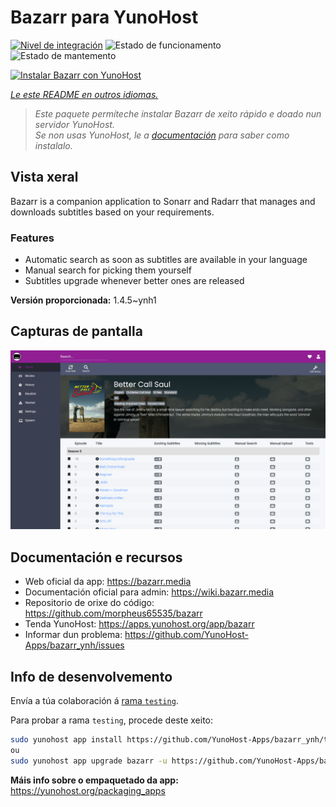 <!--
NOTA: Este README foi creado automáticamente por <https://github.com/YunoHost/apps/tree/master/tools/readme_generator>
NON debe editarse manualmente.
-->

# Bazarr para YunoHost

[![Nivel de integración](https://dash.yunohost.org/integration/bazarr.svg)](https://ci-apps.yunohost.org/ci/apps/bazarr/) ![Estado de funcionamento](https://ci-apps.yunohost.org/ci/badges/bazarr.status.svg) ![Estado de mantemento](https://ci-apps.yunohost.org/ci/badges/bazarr.maintain.svg)

[![Instalar Bazarr con YunoHost](https://install-app.yunohost.org/install-with-yunohost.svg)](https://install-app.yunohost.org/?app=bazarr)

*[Le este README en outros idiomas.](./ALL_README.md)*

> *Este paquete permíteche instalar Bazarr de xeito rápido e doado nun servidor YunoHost.*  
> *Se non usas YunoHost, le a [documentación](https://yunohost.org/install) para saber como instalalo.*

## Vista xeral

Bazarr is a companion application to Sonarr and Radarr that manages and downloads subtitles based on your requirements.

### Features

- Automatic search as soon as subtitles are available in your language
- Manual search for picking them yourself
- Subtitles upgrade whenever better ones are released


**Versión proporcionada:** 1.4.5~ynh1

## Capturas de pantalla

![Captura de pantalla de Bazarr](./doc/screenshots/bazarr.png)

## Documentación e recursos

- Web oficial da app: <https://bazarr.media>
- Documentación oficial para admin: <https://wiki.bazarr.media>
- Repositorio de orixe do código: <https://github.com/morpheus65535/bazarr>
- Tenda YunoHost: <https://apps.yunohost.org/app/bazarr>
- Informar dun problema: <https://github.com/YunoHost-Apps/bazarr_ynh/issues>

## Info de desenvolvemento

Envía a túa colaboración á [rama `testing`](https://github.com/YunoHost-Apps/bazarr_ynh/tree/testing).

Para probar a rama `testing`, procede deste xeito:

```bash
sudo yunohost app install https://github.com/YunoHost-Apps/bazarr_ynh/tree/testing --debug
ou
sudo yunohost app upgrade bazarr -u https://github.com/YunoHost-Apps/bazarr_ynh/tree/testing --debug
```

**Máis info sobre o empaquetado da app:** <https://yunohost.org/packaging_apps>
